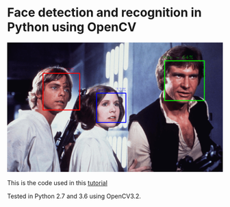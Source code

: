 # Face detection and recognition in Python using OpenCV

![facerec.png](facerec.png)

This is the code used in this [tutorial](https://noahingham.com/blog/facerec-python.html)

Tested in Python 2.7 and 3.6 using OpenCV3.2.
